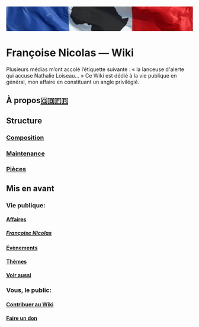 ![image-mise-en-avant](_aux/francafrique.png)

# Françoise Nicolas — Wiki

Plusieurs médias m’ont accolé l’étiquette suivante : « la lanceuse d'alerte qui accuse Nathalie Loiseau... » Ce Wiki est dédié à la vie publique en général, mon affaire en constituant un angle privilégié.

## À propos[🇬🇧](./composition/en.md)[🇫🇷](./composition/fr.md)

## Structure
### [Composition](./composition/README.md)
### [Maintenance](./maintenance/README.md)
### [Pièces](./pieces/README.md)

## Mis en avant
### Vie publique:
#### [Affaires](./composition/affaires.md)
##### [Françoise Nicolas](./composition/fn.md)
#### [Évènements](./composition/even.md)
#### [Thèmes](./composition/themes.md)
#### [Voir aussi](./composition/voiraussi.md)
### Vous, le public:
#### [Contribuer au Wiki](./composition/contribuer.md)
#### [Faire un don](./composition/don.md)
